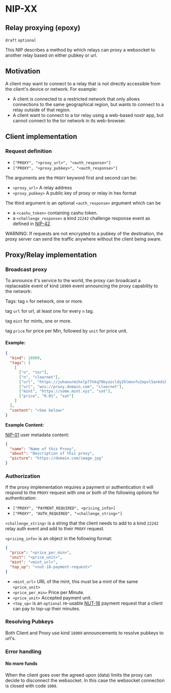 # NIP-XX

## Relay proxying (epoxy)

`draft` `optional`

This NIP describes a method by which relays can proxy a websocket to another relay based on either pubkey or url.

## Motivation
A client may want to connect to a relay that is not directly accessible from the client's device or network. For example:

- A client is connected to a restricted network that only allows connections to the same geographical region, but wants to connect to a relay outside of that region.
- A client want to connect to a tor relay using a web-based nostr app, but cannot connect to the tor network in its web-browser.

## Client implementation

### Request definition
- `["PROXY", "<proxy_url>", "<auth_response>"]`
- `["PROXY", "<proxy_pubkey>", "<auth_response>"]`

The arguments are the `PROXY` keyword first and second can be:

- `<proxy_url>` A relay address
- `<proxy_pubkey>` A public key of proxy or relay in hex format

The third argument is an optional `<auth_response>` argument which can be

- a `<cashu_token>` containing cashu token.
- a `<challenge_response>` a kind `22242` challenge response event as defined in [NIP-42](https://github.com/nostr-protocol/nips/blob/master/42.md).

WARNING:
If requests are not encrypted to a pubkey of the destination, the proxy server can send the traffic anywhere without the client being aware.

## Proxy/Relay implementation

### Broadcast proxy

To announce it's service to the world, the proxy can broadcast a replaceable event of kind `18909` event announcing the proxy capability to the network:

Tags:
tag `n` for network, one or more.

tag `url` for url, at least one for every `n` tag.

tag `mint` for mints, one or more.

tag `price` for price per Min, followed by `unit` for price unit.

#### Example:

```json
{
  "kind": 18909,
  "tags": [
    [
      ["n", "tor"],
      ["n", "clearnet"],
      ["url", "https://juhanurmihxlp77nkq76byazcldy2hlmovfu2epvl5ankdibsot4csyd.onion/", "tor"],
      ["url", "wss://proxy.domain.com", "clearnet"],
      ["mint", "https://some.mint.xyz", "sat"],
      ["price", "0.01", "sat"]
    ]
  ],
  "content": "<See below>"
}
```

**Example Content:**

[NIP-01](https://github.com/nostr-protocol/nips/blob/master/01.md#kinds) user metadata content:
```json
{
  "name": "Name of this Proxy",
  "about": "Description of this proxy",
  "picture": "https://domain.com/image.jpg"
}
```

### Authorization

If the proxy implementation requires a payment or authentication it will respond to the `PROXY` request with one or both of the following options for authentication:

- `["PROXY", "PAYMENT_REQUIRED", <pricing_info>]`
- `["PROXY", "AUTH_REQUIRED", "<challenge_string>"]`


`<challenge_string>` is a string that the client needs to add to a kind `22242` relay auth event and add to their `PROXY` request.

`<pricing_info>` is an object in the following format:

```json
{
  "price": "<price_per_min>",
  "unit": "<price_unit>",
  "mint": "<mint_url>",
  "top_up": "<nut-18-payment-request>"
}
```

- `<mint_url>` URL of the mint, this must be a mint of the same `<price_unit>`
- `<price_per_min>` Price per Minute.
- `<price_unit>` Accepted payment unit.
- `<top_up>` is an `optional` re-usable [NUT-18](https://github.com/cashubtc/nuts/blob/main/18.md) payment request that a client can pay to top-up their minutes.


### Resolving Pubkeys

Both Client and Proxy use kind `18909` announcements to resolve pubkeys to url's.

### Error handling

#### No more funds
When the client goes over the agreed upon (data) limits the proxy can decide to disconnect the websocket.
In this case the websocket connection is closed with code `1000`.
